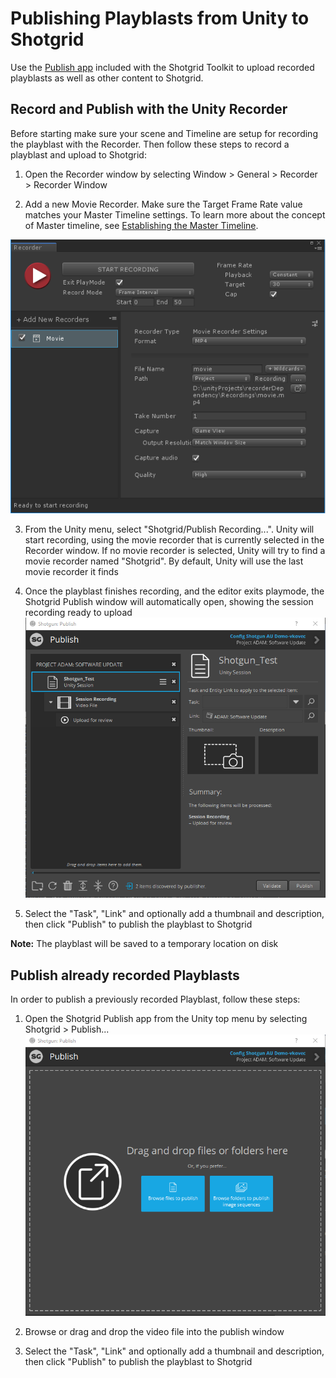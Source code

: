 # Publishing Playblasts from Unity to Shotgrid

Use the [Publish app](https://support.shotgunsoftware.com/hc/en-us/articles/115000068574-Integrations-User-Guide#The%20Publisher) included with the Shotgrid Toolkit to upload recorded playblasts as well as other content to Shotgrid.

## Record and Publish with the Unity Recorder

Before starting make sure your scene and Timeline are setup for recording the playblast with the Recorder. Then follow these steps to record a playblast and upload to Shotgrid:

1. Open the Recorder window by selecting Window > General > Recorder > Recorder Window

2. Add a new Movie Recorder. Make sure the Target Frame Rate value matches your Master Timeline settings. To learn more about the concept of Master timeline, see [Establishing the Master Timeline](advancedWorkflows.md#establishing-the-master-timeline).

![Publish to Shotgrid Checkbox](images/unity_recorder.png)

3. From the Unity menu, select "Shotgrid/Publish Recording...". Unity will start recording, using the movie recorder that is currently selected in the Recorder window. If no movie recorder is selected, Unity will try to find a movie recorder named "Shotgrid". By default, Unity will use the last movie recorder it finds

4. Once the playblast finishes recording, and the editor exits playmode, the Shotgrid Publish window will automatically open, showing the session recording ready to upload
![Publish to Shotgrid Window](images/publish_playblast.png)

5. Select the "Task", "Link" and optionally add a thumbnail and description, then click "Publish" to publish the playblast to Shotgrid

**Note:** The playblast will be saved to a temporary location on disk


## Publish already recorded Playblasts

In order to publish a previously recorded Playblast, follow these steps:

1. Open the Shotgrid Publish app from the Unity top menu by selecting Shotgrid > Publish...
![Shotgrid Publish Window](images/shotgrid_publish_window.png)

2. Browse or drag and drop the video file into the publish window

3. Select the "Task", "Link" and optionally add a thumbnail and description, then click "Publish" to publish the playblast to Shotgrid
